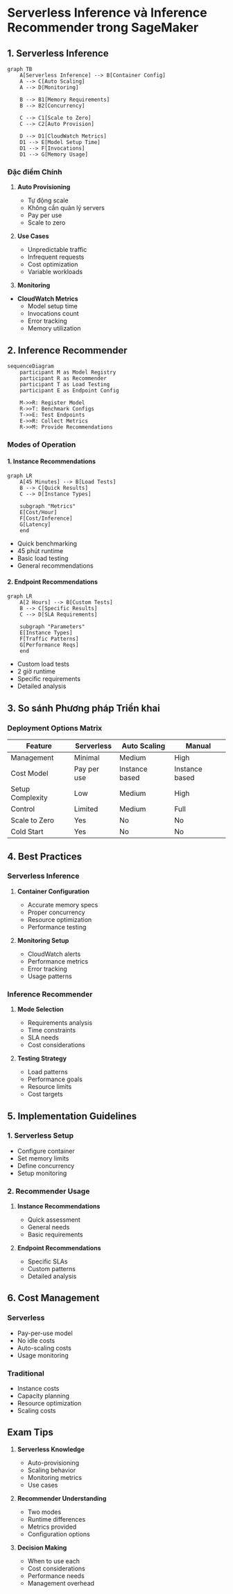 # Serverless Inference và Inference Recommender trong SageMaker

## 1. Serverless Inference

```mermaid
graph TB
    A[Serverless Inference] --> B[Container Config]
    A --> C[Auto Scaling]
    A --> D[Monitoring]
    
    B --> B1[Memory Requirements]
    B --> B2[Concurrency]
    
    C --> C1[Scale to Zero]
    C --> C2[Auto Provision]
    
    D --> D1[CloudWatch Metrics]
    D1 --> E[Model Setup Time]
    D1 --> F[Invocations]
    D1 --> G[Memory Usage]
```

### Đặc điểm Chính
1. **Auto Provisioning**
   - Tự động scale
   - Không cần quản lý servers
   - Pay per use
   - Scale to zero

2. **Use Cases**
   - Unpredictable traffic
   - Infrequent requests
   - Cost optimization
   - Variable workloads

3. **Monitoring**
- **CloudWatch Metrics**
  - Model setup time
  - Invocations count
  - Error tracking
  - Memory utilization

## 2. Inference Recommender

```mermaid
sequenceDiagram
    participant M as Model Registry
    participant R as Recommender
    participant T as Load Testing
    participant E as Endpoint Config
    
    M->>R: Register Model
    R->>T: Benchmark Configs
    T->>E: Test Endpoints
    E->>R: Collect Metrics
    R->>M: Provide Recommendations
```

### Modes of Operation

#### 1. Instance Recommendations
```mermaid
graph LR
    A[45 Minutes] --> B[Load Tests]
    B --> C[Quick Results]
    C --> D[Instance Types]
    
    subgraph "Metrics"
    E[Cost/Hour]
    F[Cost/Inference]
    G[Latency]
    end
```

- Quick benchmarking
- 45 phút runtime
- Basic load testing
- General recommendations

#### 2. Endpoint Recommendations
```mermaid
graph LR
    A[2 Hours] --> B[Custom Tests]
    B --> C[Specific Results]
    C --> D[SLA Requirements]
    
    subgraph "Parameters"
    E[Instance Types]
    F[Traffic Patterns]
    G[Performance Reqs]
    end
```

- Custom load tests
- 2 giờ runtime
- Specific requirements
- Detailed analysis

## 3. So sánh Phương pháp Triển khai

### Deployment Options Matrix

| Feature | Serverless | Auto Scaling | Manual |
|---------|------------|--------------|--------|
| Management | Minimal | Medium | High |
| Cost Model | Pay per use | Instance based | Instance based |
| Setup Complexity | Low | Medium | High |
| Control | Limited | Medium | Full |
| Scale to Zero | Yes | No | No |
| Cold Start | Yes | No | No |

## 4. Best Practices

### Serverless Inference
1. **Container Configuration**
   - Accurate memory specs
   - Proper concurrency
   - Resource optimization
   - Performance testing

2. **Monitoring Setup**
   - CloudWatch alerts
   - Performance metrics
   - Error tracking
   - Usage patterns

### Inference Recommender
1. **Mode Selection**
   - Requirements analysis
   - Time constraints
   - SLA needs
   - Cost considerations

2. **Testing Strategy**
   - Load patterns
   - Performance goals
   - Resource limits
   - Cost targets

## 5. Implementation Guidelines

### 1. Serverless Setup
- Configure container
- Set memory limits
- Define concurrency
- Setup monitoring

### 2. Recommender Usage
1. **Instance Recommendations**
   - Quick assessment
   - General needs
   - Basic requirements

2. **Endpoint Recommendations**
   - Specific SLAs
   - Custom patterns
   - Detailed analysis

## 6. Cost Management

### Serverless
- Pay-per-use model
- No idle costs
- Auto-scaling costs
- Usage monitoring

### Traditional
- Instance costs
- Capacity planning
- Resource optimization
- Scaling costs

## Exam Tips

1. **Serverless Knowledge**
   - Auto-provisioning
   - Scaling behavior
   - Monitoring metrics
   - Use cases

2. **Recommender Understanding**
   - Two modes
   - Runtime differences
   - Metrics provided
   - Configuration options

3. **Decision Making**
   - When to use each
   - Cost considerations
   - Performance needs
   - Management overhead